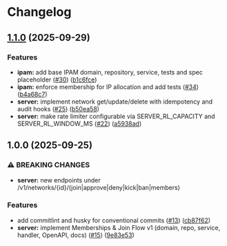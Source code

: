 # Changelog

## [1.1.0](https://github.com/orhaniscoding/goconnect/compare/v1.0.0...v1.1.0) (2025-09-29)


### Features

* **ipam:** add base IPAM domain, repository, service, tests and spec placeholder ([#30](https://github.com/orhaniscoding/goconnect/issues/30)) ([b1c6fce](https://github.com/orhaniscoding/goconnect/commit/b1c6fce18361826a7e5c9a6c814fa33192d339af))
* **ipam:** enforce membership for IP allocation and add tests ([#34](https://github.com/orhaniscoding/goconnect/issues/34)) ([b4a68c7](https://github.com/orhaniscoding/goconnect/commit/b4a68c729b0343b047a64f578fee0fbd3f83432c))
* **server:** implement network get/update/delete with idempotency and audit hooks ([#25](https://github.com/orhaniscoding/goconnect/issues/25)) ([b50ea58](https://github.com/orhaniscoding/goconnect/commit/b50ea58399d3de3c9ff258b95e8a44c3a32ad4bc))
* **server:** make rate limiter configurable via SERVER_RL_CAPACITY and SERVER_RL_WINDOW_MS ([#22](https://github.com/orhaniscoding/goconnect/issues/22)) ([a5938ad](https://github.com/orhaniscoding/goconnect/commit/a5938ad34073c560db2dde2cd869bc5891e25e16))

## 1.0.0 (2025-09-25)


### ⚠ BREAKING CHANGES

* **server:** new endpoints under /v1/networks/{id}/(join|approve|deny|kick|ban|members)

### Features

* add commitlint and husky for conventional commits ([#13](https://github.com/orhaniscoding/goconnect/issues/13)) ([cb87f62](https://github.com/orhaniscoding/goconnect/commit/cb87f6290594eaaa8f5a53f0ac2dff12c1c34736))
* **server:** implement Memberships & Join Flow v1 (domain, repo, service, handler, OpenAPI, docs) ([#15](https://github.com/orhaniscoding/goconnect/issues/15)) ([9e83e53](https://github.com/orhaniscoding/goconnect/commit/9e83e53f79c22cd9caa234d68a0e4ad3cfc9185d))
